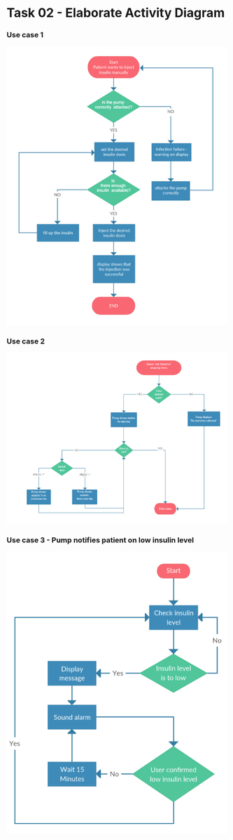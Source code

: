 # Task 02 - Elaborate Activity Diagram

### Use case 1

![Activity diagram use case 1](ActivityDiagramUseCase1.PNG)

### Use case 2

![Activity diagram use case 2](ActivityDiagramUseCase2.PNG)

### Use case 3 - Pump notifies patient on low insulin level

![Activity diagram use case 3](ActivityDiagramUseCase3.PNG)
